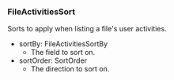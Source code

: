 ### FileActivitiesSort
Sorts to apply when listing a file's user activities.

- sortBy: FileActivitiesSortBy
  - The field to sort on.
- sortOrder: SortOrder
  - The direction to sort on.
